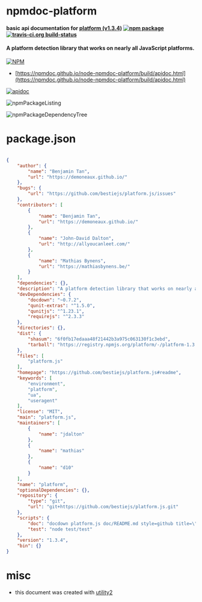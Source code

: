 # npmdoc-platform

#### basic api documentation for  [platform (v1.3.4)](https://github.com/bestiejs/platform.js#readme)  [![npm package](https://img.shields.io/npm/v/npmdoc-platform.svg?style=flat-square)](https://www.npmjs.org/package/npmdoc-platform) [![travis-ci.org build-status](https://api.travis-ci.org/npmdoc/node-npmdoc-platform.svg)](https://travis-ci.org/npmdoc/node-npmdoc-platform)

#### A platform detection library that works on nearly all JavaScript platforms.

[![NPM](https://nodei.co/npm/platform.png?downloads=true&downloadRank=true&stars=true)](https://www.npmjs.com/package/platform)

- [https://npmdoc.github.io/node-npmdoc-platform/build/apidoc.html](https://npmdoc.github.io/node-npmdoc-platform/build/apidoc.html)

[![apidoc](https://npmdoc.github.io/node-npmdoc-platform/build/screenCapture.buildCi.browser.%252Ftmp%252Fbuild%252Fapidoc.html.png)](https://npmdoc.github.io/node-npmdoc-platform/build/apidoc.html)

![npmPackageListing](https://npmdoc.github.io/node-npmdoc-platform/build/screenCapture.npmPackageListing.svg)

![npmPackageDependencyTree](https://npmdoc.github.io/node-npmdoc-platform/build/screenCapture.npmPackageDependencyTree.svg)



# package.json

```json

{
    "author": {
        "name": "Benjamin Tan",
        "url": "https://demoneaux.github.io/"
    },
    "bugs": {
        "url": "https://github.com/bestiejs/platform.js/issues"
    },
    "contributors": [
        {
            "name": "Benjamin Tan",
            "url": "https://demoneaux.github.io/"
        },
        {
            "name": "John-David Dalton",
            "url": "http://allyoucanleet.com/"
        },
        {
            "name": "Mathias Bynens",
            "url": "https://mathiasbynens.be/"
        }
    ],
    "dependencies": {},
    "description": "A platform detection library that works on nearly all JavaScript platforms.",
    "devDependencies": {
        "docdown": "~0.7.2",
        "qunit-extras": "^1.5.0",
        "qunitjs": "^1.23.1",
        "requirejs": "^2.3.3"
    },
    "directories": {},
    "dist": {
        "shasum": "6f0fb17edaaa48f21442b3a975c063130f1c3ebd",
        "tarball": "https://registry.npmjs.org/platform/-/platform-1.3.4.tgz"
    },
    "files": [
        "platform.js"
    ],
    "homepage": "https://github.com/bestiejs/platform.js#readme",
    "keywords": [
        "environment",
        "platform",
        "ua",
        "useragent"
    ],
    "license": "MIT",
    "main": "platform.js",
    "maintainers": [
        {
            "name": "jdalton"
        },
        {
            "name": "mathias"
        },
        {
            "name": "d10"
        }
    ],
    "name": "platform",
    "optionalDependencies": {},
    "repository": {
        "type": "git",
        "url": "git+https://github.com/bestiejs/platform.js.git"
    },
    "scripts": {
        "doc": "docdown platform.js doc/README.md style=github title=\"Platform.js <sup>v${npm_package_version}</sup>\" toc=properties url=https://github.com/bestiejs/platform.js/blob/${npm_package_version}/platform.js",
        "test": "node test/test"
    },
    "version": "1.3.4",
    "bin": {}
}
```



# misc
- this document was created with [utility2](https://github.com/kaizhu256/node-utility2)
